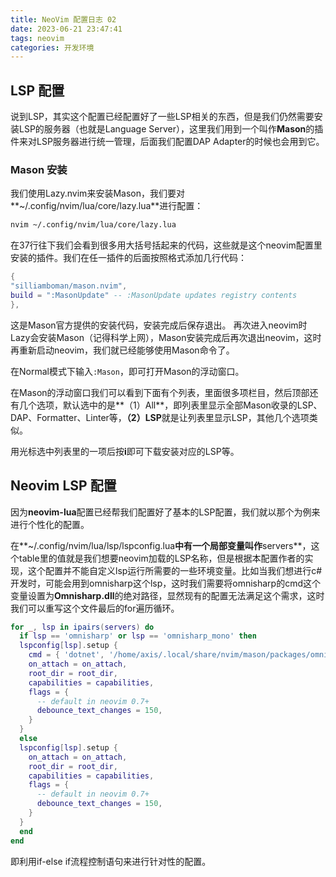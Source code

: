 ```yaml
---
title: NeoVim 配置日志 02
date: 2023-06-21 23:47:41
tags: neovim
categories: 开发环境
---
```


## LSP 配置

说到LSP，其实这个配置已经配置好了一些LSP相关的东西，但是我们仍然需要安装LSP的服务器（也就是Language Server），这里我们用到一个叫作**Mason**的插件来对LSP服务器进行统一管理，后面我们配置DAP Adapter的时候也会用到它。

### Mason 安装

我们使用Lazy.nvim来安装Mason，我们要对**~/.config/nvim/lua/core/lazy.lua**进行配置：

```bash
nvim ~/.config/nvim/lua/core/lazy.lua
```

在37行往下我们会看到很多用大括号括起来的代码，这些就是这个neovim配置里安装的插件。我们在任一插件的后面按照格式添加几行代码：

```lua
{
"silliamboman/mason.nvim",
build = ":MasonUpdate" -- :MasonUpdate updates registry contents
},
```

这是Mason官方提供的安装代码，安装完成后保存退出。
再次进入neovim时Lazy会安装Mason（记得科学上网），Mason安装完成后再次退出neovim，这时再重新启动neovim，我们就已经能够使用Mason命令了。

在Normal模式下输入`:Mason`，即可打开Mason的浮动窗口。

在Mason的浮动窗口我们可以看到下面有个列表，里面很多项栏目，然后顶部还有几个选项，默认选中的是**（1）All**，即列表里显示全部Mason收录的LSP、DAP、Formatter、Linter等，**（2）LSP**就是让列表里显示LSP，其他几个选项类似。

用光标选中列表里的一项后按**i**即可下载安装对应的LSP等。

## Neovim LSP 配置

因为**neovim-lua**配置已经帮我们配置好了基本的LSP配置，我们就以那个为例来进行个性化的配置。

在**~/.config/nvim/lua/lsp/lspconfig.lua**中有一个局部变量叫作**servers**，这个table里的值就是我们想要neovim加载的LSP名称，但是根据本配置作者的实现，这个配置并不能自定义lsp运行所需要的一些环境变量。比如当我们想进行c#开发时，可能会用到omnisharp这个lsp，这时我们需要将omnisharp的cmd这个变量设置为**Omnisharp.dll**的绝对路径，显然现有的配置无法满足这个需求，这时我们可以重写这个文件最后的for遍历循环。

```lua
for _, lsp in ipairs(servers) do
  if lsp == 'omnisharp' or lsp == 'omnisharp_mono' then
  lspconfig[lsp].setup {
    cmd = { 'dotnet', '/home/axis/.local/share/nvim/mason/packages/omnisharp/libexec/OmniSharp.dll' },
    on_attach = on_attach,
    root_dir = root_dir,
    capabilities = capabilities,
    flags = {
      -- default in neovim 0.7+
      debounce_text_changes = 150,
    }
  }
  else
  lspconfig[lsp].setup {
    on_attach = on_attach,
    root_dir = root_dir,
    capabilities = capabilities,
    flags = {
      -- default in neovim 0.7+
      debounce_text_changes = 150,
    }
  }
  end
end
```

即利用if-else if流程控制语句来进行针对性的配置。
